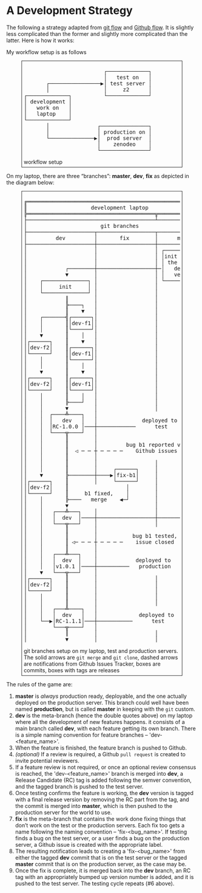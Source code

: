 # A Development Strategy

The following a strategy adapted from [git flow](https://nvie.com/posts/a-successful-git-branching-model/) and [Github flow](http://scottchacon.com/2011/08/31/github-flow.html). It is slightly less complicated than the former and slightly more complicated than the latter. Here is how it works:

My workflow setup is as follows

<figure style="border: 1px solid; padding: 5px;">
<pre class="diagram">
                         ┌─────────────┐  
                         │   test on   │  
       ┌────────────────▶│ test server │  
       │                 │     z2      │  
┌─────────────┐          └─────────────┘  
│ development │                         
│   work on   │                         
│   laptop    │                         
└─────────────┘                         
       │               ┌───────────────┐
       │               │ production on │
       └──────────────▶│  prod server  │
                       │    zenodeo    │
                       └───────────────┘
</pre>
    <figcaption>workflow setup</figcaption>
</figure>

On my laptop, there are three “branches”: **master**, **dev**, **fix** as depicted in the diagram below:

<figure style="border: 1px solid; padding: 5px;">
<pre class="diagram">
╔═══════════════════════════════════════════════════════════╦══════════════════╦══════════════════╗
║                    development laptop                     ║   test server    ║production server ║
╠════════════════════════════════════════╦══════════════════╬══════════════════╬══════════════════╣
├────────────────────────────────────────┴──────────────────┤                  │                  │
│                       git branches                        │                  │                  │
├─────────────────────┬──────────────────┬──────────────────┤                  │                  │
│         dev         │       fix        │      master      │                  │                  │
├─────────────────────┼──────────────────┼──────────────────┤                  │                  │
│                     │                  │ ┌──────────────┐ │                  │                  │
│                     │                  │ │init (could be│ │                  │                  │
│                     │                  │ │ the current  │ │                  │                  │
│            ┌────────┼──────────────────┼─│   deployed   │ │                  │                  │
│            ▼        │                  │ │   version)   │ │                  │                  │
│    ┌──────────────┐ │                  │ └──────────────┘ │                  │                  │
│    │     init     │ │                  │                  │                  │                  │
│    └──────────────┘ │                  │                  │                  │                  │
│            ║        │                  │                  │                  │                  │
│            ╠────┐   │                  │                  │                  │                  │
│            ║    ▼   │                  │                  │                  │                  │
│    ┌───────╣┌──────┐│                  │                  │                  │                  │
│    │       ║│dev-f1││                  │                  │                  │                  │
│    │       ║└──────┘│                  │                  │                  │                  │
│    ▼       ║    │   │                  │                  │                  │                  │
│┌──────┐    ║    ▼   │                  │                  │                  │                  │
││dev-f2│    ║┌──────┐│                  │                  │                  │                  │
│└──────┘    ║│dev-f1││                  │                  │                  │                  │
│    │       ║└──────┘│                  │                  │                  │                  │
│    │       ║    │   │                  │                  │                  │                  │
│    ▼       ║    ▼   │                  │                  │                  │                  │
│┌──────┐    ║┌──────┐│                  │                  │                  │                  │
││dev-f2│    ║│dev-f1││                  │                  │                  │                  │
│└──────┘    ║└──────┘│                  │                  │                  │                  │
│    │       ║    │   │                  │                  │                  │                  │
│    │       ╠────┘   │                  │                  │                  │                  │
│    │       ▼        │                  │                  │                  │                  │
│    │  ┌────╩────┐   │                                     │    ┌──────────┐  │                  │
│    │  │   dev   │   │              deployed to            │    │test with │  │                  │
│    │  │RC-1.0.0 │───┼────────────      test      ─────────┼────▶    f1    │  │                  │
│    │  └────╦────┘   │                                     │    │ RC-1.0.0 │  │                  │
│    │       ║        │                                     │    └──────────┘  │                  │
│    │       ║        │         bug b1 reported via         │          │       │                  │
│    │       ║  ◁ ─ ─ ┼ ─ ─ ─ ─    Github issues      ─ ─ ─ ┼ ─ ─ ─ ─ ─        │                  │
│    │       ║        │                                     │                  │                  │
│    │       ║        │                  │                  │                  │                  │
│    │       ║        │     ┌──────┐     │                  │                  │                  │
│    ▼       ╠────────┼────▶│fix-b1│     │                  │                  │                  │
│┌──────┐    ║        │     └──────┘     │                  │                  │                  │
││dev-f2│    ║                  │        │                  │                  │                  │
│└──────┘    ║     b1 fixed,    │        │                  │                  │                  │
│    │       ╠────   merge    ◀─┘        │                  │                  │                  │
│    │       ▼                           │                  │   ┌───────────┐  │                  │
│    │   ┌───╩───┐    │                  │                  │   │test(f1) b1│  │                  │
│    │   │  dev  │────┼──────────────────┼──────────────────┼───▶   fixed   │  │                  │
│    │   └───╦───┘    │                  │                  │   │ RC-1.0.1  │  │                  │
│    │       ║        │                                     │   └───────────┘  │                  │
│    │       ║        │           bug b1 tested,            │         │        │                  │
│    │       ║ ◁─ ─ ─ ┼ ─ ─ ─ ─    issue closed      ─ ─ ─ ─│─ ─ ─ ─ ─         │                  │
│    │       ║        │                                     │                  │                  │
│    │   ┌───╩───┐    │                                     │                  │                  │
│    │   │  dev  │    │            deployed to              │                  │     ┌───────┐    │
│    │   │v1.0.1 │────┼──────────   production   ───────────┼──────────────────┼─────▶v1.0.1 │    │
│    ▼   └───╦───┘    │                                     │                  │     └───────┘    │
│┌──────┐    ║        │                  │                  │                  │                  │
││dev-f2│    ║        │                  │                  │                  │                  │
│└──────┘    ║        │                  │                  │                  │                  │
│    │       ║        │                  │                  │                  │                  │
│    │       ║        │                  │                  │                  │                  │
│    │   ┌───╩────┐   │                                     │   ┌──────────┐   │                  │
│    │   │  dev   │   │             deployed to             │   │test with │   │                  │
│    └──▶│RC-1.1.1│───┼───────────      test      ──────────┼───▶    f2    │   │                  │
│        └───╦────┘   │                                     │   │ RC-1.1.1 │   │                  │
│            ║        │                  │                  │   └──────────┘   │                  │
│            ▼        │                  │                  │                  │                  │
</pre>
    <figcaption>git branches setup on my laptop, test and production servers. The solid arrows are <code>git merge</code> and <code>git clone</code>, dashed arrows are notifications from Github Issues Tracker, boxes are commits, boxes with tags are releases</figcaption>
</figure>

The rules of the game are:

1. **master** is *always* production ready, deployable, and the one actually deployed on the production server. This branch could well have been named **production**, but is called **master** in keeping with the `git` custom.
2. **dev** is the meta-branch (hence the double quotes above) on my laptop where all the development of new features happens. it consists of a main branch called **dev**, with each feature getting its own branch. There is a simple naming convention for feature branches – 'dev-<feature_name>'. 
3. When the feature is finished, the feature branch is pushed to Github.
4. *(optional)* If a review is required, a Github `pull request` is created to invite potential reviewers.
5. If a feature review is not required, or once an optional review consensus is reached, the 'dev-<feature_name>' branch is merged into **dev**, a Release Candidate (RC) tag is added following the semver convention, and the tagged branch is pushed to the test server.
6. Once testing confirms the feature is working, the **dev** version is tagged with a final release version by removing the RC part from the tag, and the commit is merged into **master**, which is then pushed to the production server for the world to use.
7. **fix** is the meta-branch that contains the work done fixing things that don’t work on the test or the production servers. Each fix too gets a name following the naming convention – 'fix-<bug_name>'. If testing finds a bug on the test server, or a user finds a bug on the production server, a Github issue is created with the appropriate label. 
8. The resulting notification leads to creating a 'fix-<bug_name>' from either the tagged **dev** commit that is on the test server or the tagged **master** commit that is on the production server, as the case may be. 
9. Once the fix is complete, it is merged back into the **dev** branch, an RC tag with an appropriately bumped up version number is added, and it is pushed to the test server. The testing cycle repeats (#6 above).